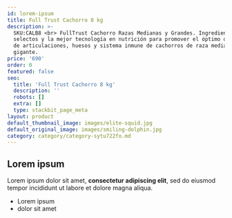 ```yaml
---
id: lorem-ipsum
title: Full Trust Cachorro 8 kg
description: >-
  SKU:CALB8 <br> FullTrust Cachorro Razas Medianas y Grandes. Ingredientes
  selectos y la mejor tecnología en nutrición para promover el óptimo desarrollo
  de articulaciones, huesos y sistema inmune de cachorros de raza mediana a
  gigante.
price: '690'
order: 0
featured: false
seo:
  title: 'Full Trust Cachorro 8 kg'
  description: ''
  robots: []
  extra: []
  type: stackbit_page_meta
layout: product
default_thumbnail_image: images/elite-squid.jpg
default_original_image: images/smiling-dolphin.jpg
category: category/category-sytu722fo.md
---
```

## Lorem ipsum

Lorem ipsum dolor sit amet, **consectetur adipiscing elit**, sed do eiusmod tempor incididunt ut labore et dolore magna aliqua.

- Lorem ipsum
- dolor sit amet